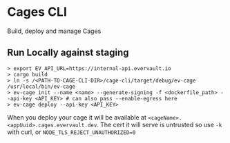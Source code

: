 # Cages CLI

Build, deploy and manage Cages

## Run Locally against staging

```
> export EV_API_URL=https://internal-api.evervault.io
> cargo build 
> ln -s /<PATH-TO-CAGE-CLI-DIR>/cage-cli/target/debug/ev-cage /usr/local/bin/ev-cage 
> ev-cage init --name <name> --generate-signing -f <dockerfile_path> --api-key <API_KEY> # can also pass --enable-egress here
> ev-cage deploy --api-key <API_KEY>
```

When you deploy your cage it will be available at `<cageName>.<appUuid>.cages.evervault.dev`. The cert it will serve is untrusted so use `-k` with curl, or `NODE_TLS_REJECT_UNAUTHORIZED=0`

